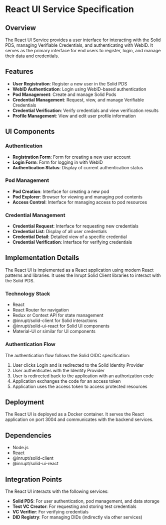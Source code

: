 # React UI Service Specification

## Overview

The React UI Service provides a user interface for interacting with the Solid PDS, managing Verifiable Credentials, and authenticating with WebID. It serves as the primary interface for end users to register, login, and manage their data and credentials.

## Features

- **User Registration**: Register a new user in the Solid PDS
- **WebID Authentication**: Login using WebID-based authentication
- **Pod Management**: Create and manage Solid Pods
- **Credential Management**: Request, view, and manage Verifiable Credentials
- **Credential Verification**: Verify credentials and view verification results
- **Profile Management**: View and edit user profile information

## UI Components

### Authentication

- **Registration Form**: Form for creating a new user account
- **Login Form**: Form for logging in with WebID
- **Authentication Status**: Display of current authentication status

### Pod Management

- **Pod Creation**: Interface for creating a new pod
- **Pod Explorer**: Browser for viewing and managing pod contents
- **Access Control**: Interface for managing access to pod resources

### Credential Management

- **Credential Request**: Interface for requesting new credentials
- **Credential List**: Display of all user credentials
- **Credential Detail**: Detailed view of a specific credential
- **Credential Verification**: Interface for verifying credentials

## Implementation Details

The React UI is implemented as a React application using modern React patterns and libraries. It uses the Inrupt Solid Client libraries to interact with the Solid PDS.

### Technology Stack

- React
- React Router for navigation
- Redux or Context API for state management
- @inrupt/solid-client for Solid interactions
- @inrupt/solid-ui-react for Solid UI components
- Material-UI or similar for UI components

### Authentication Flow

The authentication flow follows the Solid OIDC specification:

1. User clicks Login and is redirected to the Solid Identity Provider
2. User authenticates with the Identity Provider
3. User is redirected back to the application with an authorization code
4. Application exchanges the code for an access token
5. Application uses the access token to access protected resources

## Deployment

The React UI is deployed as a Docker container. It serves the React application on port 3004 and communicates with the backend services.

## Dependencies

- Node.js
- React
- @inrupt/solid-client
- @inrupt/solid-ui-react

## Integration Points

The React UI interacts with the following services:

- **Solid PDS**: For user authentication, pod management, and data storage
- **Test VC Creator**: For requesting and storing test credentials
- **VC Verifier**: For verifying credentials
- **DID Registry**: For managing DIDs (indirectly via other services)
